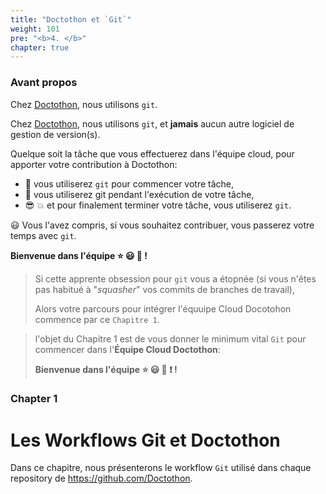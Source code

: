 ```yaml
---
title: "Doctothon et `Git`"
weight: 101
pre: "<b>4. </b>"
chapter: true
---
```


### Avant propos

Chez [Doctothon](#), nous utilisons `git`.

Chez [Doctothon](#), nous utilisons `git`, et **jamais** aucun autre logiciel de gestion de version(s).

Quelque soit la tâche que vous effectuerez dans l'équipe cloud, pour apporter votre contribution à Doctothon:
* :dart: vous utiliserez `git` pour commencer votre tâche,
* :muscle: vous utiliserez git pendant l'exécution de votre tâche,
* :sunglasses: :boom: et pour finalement terminer votre tâche, vous utiliserez `git`.

:smiley: Vous l'avez compris, si vous souhaitez contribuer, vous passerez votre temps avec `git`.

**Bienvenue dans l'équipe :star: :smiley: :star2: !**

>
> Si cette apprente obsession pour `git` vous a étopnée (si vous n'êtes pas habitué à "_squasher_" vos commits de branches de travail),
>
> Alors votre parcours pour intégrer l'équuipe Cloud Docotohon commence par ce `Chapitre 1`.

> l'objet du Chapitre 1 est de vous donner le minimum vital `Git` pour commencer dans l'**Équipe Cloud Doctothon**:
>
> **Bienvenue dans l'équipe :star: :smiley: :star2: :exclamation: !**
>




### Chapter 1


# Les Workflows Git et Doctothon

Dans ce chapitre, nous présenterons le workflow `Git` utilisé dans chaque repository de https://github.com/Doctothon.
